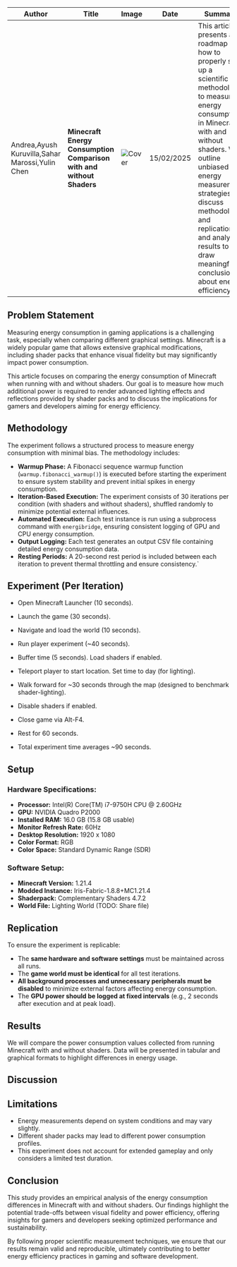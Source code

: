 | Author | Title | Image | Date | Summary |
|--------|-------|-------|------|---------|
| Andrea,Ayush Kuruvilla,Sahar Marossi,Yulin Chen | **Minecraft Energy Consumption Comparison with and without Shaders** | ![Cover](../img/p1_measuring_software/gX_template/cover.png) | 15/02/2025 | This article presents a roadmap on how to properly set up a scientific methodology to measure energy consumption in Minecraft with and without shaders. We outline unbiased energy measurement strategies, discuss methodology and replication, and analyze results to draw meaningful conclusions about energy efficiency. |



## Problem Statement

Measuring energy consumption in gaming applications is a challenging task, especially when comparing different graphical settings. Minecraft is a widely popular game that allows extensive graphical modifications, including shader packs that enhance visual fidelity but may significantly impact power consumption. 

This article focuses on comparing the energy consumption of Minecraft when running with and without shaders. Our goal is to measure how much additional power is required to render advanced lighting effects and reflections provided by shader packs and to discuss the implications for gamers and developers aiming for energy efficiency.

## Methodology

The experiment follows a structured process to measure energy consumption with minimal bias. The methodology includes:

- **Warmup Phase:** A Fibonacci sequence warmup function (`warmup.fibonacci_warmup()`) is executed before starting the experiment to ensure system stability and prevent initial spikes in energy consumption.
- **Iteration-Based Execution:** The experiment consists of 30 iterations per condition (with shaders and without shaders), shuffled randomly to minimize potential external influences.
- **Automated Execution:** Each test instance is run using a subprocess command with `energibridge`, ensuring consistent logging of GPU and CPU energy consumption.
- **Output Logging:** Each test generates an output CSV file containing detailed energy consumption data.
- **Resting Periods:** A 20-second rest period is included between each iteration to prevent thermal throttling and ensure consistency.`

## Experiment (Per Iteration)

- Open Minecraft Launcher (10 seconds).

- Launch the game (30 seconds).

- Navigate and load the world (10 seconds).

- Run player experiment (~40 seconds).

- Buffer time (5 seconds). Load shaders if enabled.

- Teleport player to start location. Set time to day (for lighting).

- Walk forward for ~30 seconds through the map (designed to benchmark shader-lighting).

- Disable shaders if enabled.

- Close game via Alt-F4.

- Rest for 60 seconds.

- Total experiment time averages ~90 seconds.

## Setup

### Hardware Specifications:
- **Processor:** Intel(R) Core(TM) i7-9750H CPU @ 2.60GHz
- **GPU:** NVIDIA Quadro P2000
- **Installed RAM:** 16.0 GB (15.8 GB usable)
- **Monitor Refresh Rate:** 60Hz
- **Desktop Resolution:** 1920 x 1080
- **Color Format:** RGB
- **Color Space:** Standard Dynamic Range (SDR)

### Software Setup:
- **Minecraft Version:** 1.21.4
- **Modded Instance:** Iris-Fabric-1.8.8+MC1.21.4
- **Shaderpack:** Complementary Shaders 4.7.2
- **World File:** Lighting World (TODO: Share file)

## Replication

To ensure the experiment is replicable:
- The **same hardware and software settings** must be maintained across all runs.
- The **game world must be identical** for all test iterations.
- **All background processes and unnecessary peripherals must be disabled** to minimize external factors affecting energy consumption.
- The **GPU power should be logged at fixed intervals** (e.g., 2 seconds after execution and at peak load).

## Results

We will compare the power consumption values collected from running Minecraft with and without shaders. Data will be presented in tabular and graphical formats to highlight differences in energy usage.

## Discussion

## Limitations

- Energy measurements depend on system conditions and may vary slightly.
- Different shader packs may lead to different power consumption profiles.
- This experiment does not account for extended gameplay and only considers a limited test duration.

## Conclusion

This study provides an empirical analysis of the energy consumption differences in Minecraft with and without shaders. Our findings highlight the potential trade-offs between visual fidelity and power efficiency, offering insights for gamers and developers seeking optimized performance and sustainability.

By following proper scientific measurement techniques, we ensure that our results remain valid and reproducible, ultimately contributing to better energy efficiency practices in gaming and software development.

